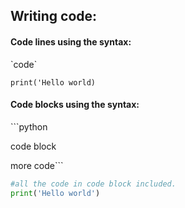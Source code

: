 [//]: # (code)

## Writing code:

#### Code lines using the syntax:
\`code` 

`print('Hello world)`

#### Code blocks using the syntax:
\```python

code block

more code``` 

```python
#all the code in code block included.
print('Hello world')
```